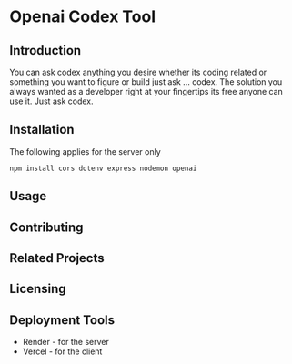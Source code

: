 # Openai Codex Tool

## Introduction
You can ask codex anything you desire whether its coding related or something you want to figure or build just ask ... codex. The solution you always wanted as a developer right at your fingertips its free anyone can use it. Just ask codex.

## Installation
The following applies for the server only
```
npm install cors dotenv express nodemon openai
```

## Usage

## Contributing

## Related Projects

## Licensing

## Deployment Tools
* Render - for the server
* Vercel - for the client
